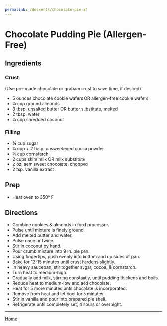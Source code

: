 ```yaml
---
permalink: /desserts/chocolate-pie-af
---
```

# Chocolate Pudding Pie (Allergen-Free)

## Ingredients

### Crust

(Use pre-made chocolate or graham crust to save time, if
    desired)

- 5 ounces chocolate cookie wafers OR allergen-free cookie wafers
- ¼ cup ground almonds
- 3 tbsp. unsalted butter OR butter substitute, melted
- 2 tbsp. water
- ¼ cup shredded coconut

### Filling

- ¾ cup sugar
- ¼ cup + 2 tbsp. unsweetened cocoa powder
- ¼ cup cornstarch
- 2 cups skim milk OR milk substitute
- 2 oz. semisweet chocolate, chopped
- 2 tsp. vanilla extract

## Prep

- Heat oven to 350° F

## Directions

- Combine cookies & almonds in food processor.
- Pulse until mixture is finely ground.
- Add melted butter and water.
- Pulse once or twice.
- Stir in coconut by hand.
- Pour crumb mixture into 9 in. pie pan.
- Using fingertips, push evenly into bottom and up sides of pan.
- Bake for 12-15 minutes until crust hardens slightly.
- In heavy saucepan, stir together sugar, cocoa, & cornstarch.
- Turn heat to medium-high.
- Gradually add milk, stirring constantly, until pudding thickens and boils.
- Reduce heat to medium-low and add chocolate.
- Heat for 5 more minutes until chocolate is incorporated.
- Remove from heat and let cool for 5 minutes.
- Stir in vanilla and pour into prepared pie shell.
- Refrigerate until completely set, 4 hours or overnight.

---

[Home](https://thomasjbarrett82.github.io)
